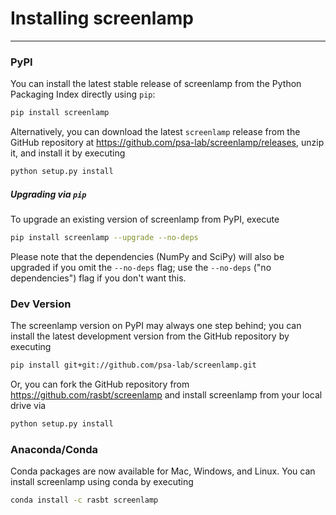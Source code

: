 # Installing screenlamp

---

### PyPI

You can install the latest stable release of screenlamp from the Python Packaging Index directly using `pip`:

```bash
pip install screenlamp  
```

Alternatively, you can download the latest `screenlamp` release from the GitHub repository at https://github.com/psa-lab/screenlamp/releases, unzip it, and install it by executing

```bash
python setup.py install
```

##### Upgrading via `pip`

To upgrade an existing version of screenlamp from PyPI, execute

```bash
pip install screenlamp --upgrade --no-deps
```

Please note that the dependencies (NumPy and SciPy) will also be upgraded if you omit the `--no-deps` flag; use the `--no-deps` ("no dependencies") flag if you don't want this.

### Dev Version

The screenlamp version on PyPI may always one step behind; you can install the latest development version from the GitHub repository by executing

```bash
pip install git+git://github.com/psa-lab/screenlamp.git
```

Or, you can fork the GitHub repository from https://github.com/rasbt/screenlamp and install screenlamp from your local drive via

```bash
python setup.py install
```

### Anaconda/Conda

Conda packages are now available for Mac, Windows, and Linux. You can install screenlamp using conda by executing

```bash
conda install -c rasbt screenlamp
```
